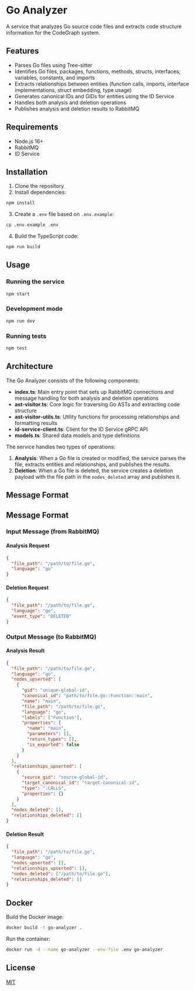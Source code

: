 # Go Analyzer

A service that analyzes Go source code files and extracts code structure information for the CodeGraph system.

## Features

- Parses Go files using Tree-sitter
- Identifies Go files, packages, functions, methods, structs, interfaces, variables, constants, and imports
- Extracts relationships between entities (function calls, imports, interface implementations, struct embedding, type usage)
- Generates canonical IDs and GIDs for entities using the ID Service
- Handles both analysis and deletion operations
- Publishes analysis and deletion results to RabbitMQ

## Requirements

- Node.js 16+
- RabbitMQ
- ID Service

## Installation

1. Clone the repository
2. Install dependencies:

```bash
npm install
```

3. Create a `.env` file based on `.env.example`:

```bash
cp .env.example .env
```

4. Build the TypeScript code:

```bash
npm run build
```

## Usage

### Running the service

```bash
npm start
```

### Development mode

```bash
npm run dev
```

### Running tests

```bash
npm test
```

## Architecture

The Go Analyzer consists of the following components:

- **index.ts**: Main entry point that sets up RabbitMQ connections and message handling for both analysis and deletion operations
- **ast-visitor.ts**: Core logic for traversing Go ASTs and extracting code structure
- **ast-visitor-utils.ts**: Utility functions for processing relationships and formatting results
- **id-service-client.ts**: Client for the ID Service gRPC API
- **models.ts**: Shared data models and type definitions

The service handles two types of operations:
1. **Analysis**: When a Go file is created or modified, the service parses the file, extracts entities and relationships, and publishes the results.
2. **Deletion**: When a Go file is deleted, the service creates a deletion payload with the file path in the `nodes_deleted` array and publishes it.

## Message Format
## Message Format

### Input Message (from RabbitMQ)

#### Analysis Request

```json
{
  "file_path": "/path/to/file.go",
  "language": "go"
}
```

#### Deletion Request

```json
{
  "file_path": "/path/to/file.go",
  "language": "go",
  "event_type": "DELETED"
}
```

### Output Message (to RabbitMQ)

#### Analysis Result

```json
{
  "file_path": "/path/to/file.go",
  "language": "go",
  "nodes_upserted": [
    {
      "gid": "unique-global-id",
      "canonical_id": "path/to/file.go::Function::main",
      "name": "main",
      "file_path": "/path/to/file.go",
      "language": "go",
      "labels": ["Function"],
      "properties": {
        "name": "main",
        "parameters": [],
        "return_types": [],
        "is_exported": false
      }
    }
  ],
  "relationships_upserted": [
    {
      "source_gid": "source-global-id",
      "target_canonical_id": "target-canonical-id",
      "type": ":CALLS",
      "properties": {}
    }
  ],
  "nodes_deleted": [],
  "relationships_deleted": []
}
```

#### Deletion Result

```json
{
  "file_path": "/path/to/file.go",
  "language": "go",
  "nodes_upserted": [],
  "relationships_upserted": [],
  "nodes_deleted": ["/path/to/file.go"],
  "relationships_deleted": []
}
```
## Docker

Build the Docker image:

```bash
docker build -t go-analyzer .
```

Run the container:

```bash
docker run -d --name go-analyzer --env-file .env go-analyzer
```

## License

[MIT](LICENSE)